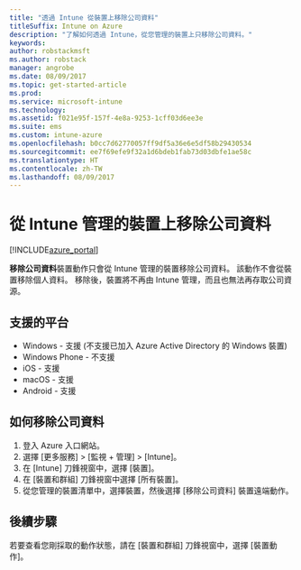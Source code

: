 ```yaml
---
title: "透過 Intune 從裝置上移除公司資料"
titleSuffix: Intune on Azure
description: "了解如何透過 Intune，從您管理的裝置上只移除公司資料。"
keywords: 
author: robstackmsft
ms.author: robstack
manager: angrobe
ms.date: 08/09/2017
ms.topic: get-started-article
ms.prod: 
ms.service: microsoft-intune
ms.technology: 
ms.assetid: f021e95f-157f-4e8a-9253-1cff03d6ee3e
ms.suite: ems
ms.custom: intune-azure
ms.openlocfilehash: b0cc7d62770057ff9df5a36e6e5df58b29430534
ms.sourcegitcommit: ee7f69efe9f32a1d6bdeb1fab73d03dbfe1ae58c
ms.translationtype: HT
ms.contentlocale: zh-TW
ms.lasthandoff: 08/09/2017
---
```

# <a name="remove-company-data-from-intune-managed-devices"></a>從 Intune 管理的裝置上移除公司資料


[!INCLUDE[azure_portal](./includes/azure_portal.md)]

**移除公司資料**裝置動作只會從 Intune 管理的裝置移除公司資料。 該動作不會從裝置移除個人資料。 移除後，裝置將不再由 Intune 管理，而且也無法再存取公司資源。

## <a name="supported-platforms"></a>支援的平台

- Windows - 支援 (不支援已加入 Azure Active Directory 的 Windows 裝置)
- Windows Phone - 不支援
- iOS - 支援
- macOS - 支援
- Android - 支援

## <a name="how-to-remove-company-data"></a>如何移除公司資料

1. 登入 Azure 入口網站。
2. 選擇 [更多服務]  >  [監視 + 管理]  >  [Intune]。
3. 在 [Intune] 刀鋒視窗中，選擇 [裝置]。
4. 在 [裝置和群組] 刀鋒視窗中選擇 [所有裝置]。
5. 從您管理的裝置清單中，選擇裝置，然後選擇 [移除公司資料] 裝置遠端動作。

## <a name="next-steps"></a>後續步驟

若要查看您剛採取的動作狀態，請在 [裝置和群組] 刀鋒視窗中，選擇 [裝置動作]。
